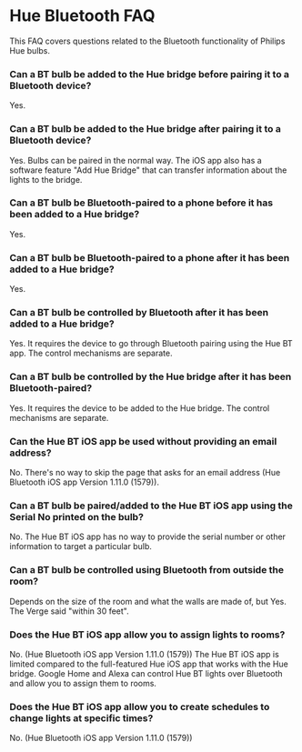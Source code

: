 # Hue Bluetooth FAQ

This FAQ covers questions related to the Bluetooth functionality of Philips Hue bulbs.

### Can a BT bulb be added to the Hue bridge before pairing it to a Bluetooth device?
Yes.

### Can a BT bulb be added to the Hue bridge after pairing it to a Bluetooth device?
Yes. Bulbs can be paired in the normal way. The iOS app also has a software feature "Add Hue Bridge" that can transfer information about the lights to the bridge.

### Can a BT bulb be Bluetooth-paired to a phone before it has been added to a Hue bridge?
Yes.

### Can a BT bulb be Bluetooth-paired to a phone after it has been added to a Hue bridge?
Yes.

### Can a BT bulb be controlled by Bluetooth after it has been added to a Hue bridge?
Yes. It requires the device to go through Bluetooth pairing using the Hue BT app. The control mechanisms are separate.

### Can a BT bulb be controlled by the Hue bridge after it has been Bluetooth-paired?
Yes. It requires the device to be added to the Hue bridge. The control mechanisms are separate.

### Can the Hue BT iOS app be used without providing an email address?
No. There's no way to skip the page that asks for an email address (Hue Bluetooth iOS app Version 1.11.0 (1579)).

### Can a BT bulb be paired/added to the Hue BT iOS app using the Serial No printed on the bulb?
No. The Hue BT iOS app has no way to provide the serial number or other information to target a particular bulb.

### Can a BT bulb be controlled using Bluetooth from outside the room?
Depends on the size of the room and what the walls are made of, but Yes. The Verge said "within 30 feet".

### Does the Hue BT iOS app allow you to assign lights to rooms?
No. (Hue Bluetooth iOS app Version 1.11.0 (1579)) The Hue BT iOS app is limited compared to the full-featured Hue iOS app that works with the Hue bridge. Google Home and Alexa can control Hue BT lights over Bluetooth and allow you to assign them to rooms.

### Does the Hue BT iOS app allow you to create schedules to change lights at specific times?
No. (Hue Bluetooth iOS app Version 1.11.0 (1579))
